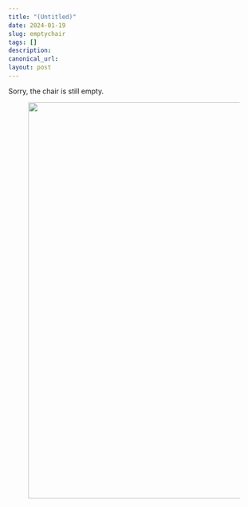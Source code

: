 ```yaml
---
title: "(Untitled)"
date: 2024-01-19
slug: emptychair
tags: []
description: 
canonical_url: 
layout: post
---
```

<p>Sorry, the chair is still empty.</p><figure class="kg-card kg-image-card"><img src="/images/content/images/2024/01/empty-chair.jpg" class="kg-image" alt="" loading="lazy" width="790" height="794" srcset="/images/content/images/size/w600/2024/01/empty-chair.jpg 600w, /images/content/images/2024/01/empty-chair.jpg 790w" sizes="(min-width: 720px) 720px"></figure>
